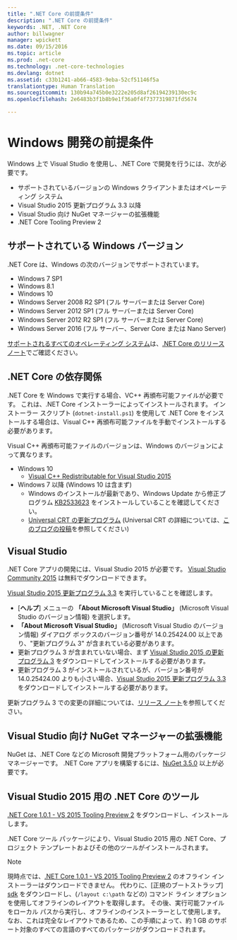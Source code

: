 ```yaml
---
title: ".NET Core の前提条件"
description: ".NET Core の前提条件"
keywords: .NET, .NET Core
author: billwagner
manager: wpickett
ms.date: 09/15/2016
ms.topic: article
ms.prod: .net-core
ms.technology: .net-core-technologies
ms.devlang: dotnet
ms.assetid: c33b1241-ab66-4583-9eba-52cf51146f5a
translationtype: Human Translation
ms.sourcegitcommit: 130b94a745b0e3222e205d8af26194239130ec9c
ms.openlocfilehash: 2e6483b3f1b8b9e1f36a0f4f7377319871fd5674

---
```


# <a name="prerequisites-for-windows-development"></a>Windows 開発の前提条件

Windows 上で Visual Studio を使用し、.NET Core で開発を行うには、次が必要です。

* サポートされているバージョンの Windows クライアントまたはオペレーティング システム
* Visual Studio 2015 更新プログラム 3.3 以降
* Visual Studio 向け NuGet マネージャーの拡張機能
* .NET Core Tooling Preview 2

## <a name="supported-windows-versions"></a>サポートされている Windows バージョン

.NET Core は、Windows の次のバージョンでサポートされています。

* Windows 7 SP1
* Windows 8.1
* Windows 10
* Windows Server 2008 R2 SP1 (フル サーバーまたは Server Core)
* Windows Server 2012 SP1 (フル サーバーまたは Server Core)
* Windows Server 2012 R2 SP1 (フル サーバーまたは Server Core)
* Windows Server 2016 (フル サーバー、Server Core または Nano Server)

[サポートされるすべてのオペレーティング システム](https://github.com/dotnet/core/blob/master/release-notes/1.0/1.0.0.md#rtm-platform-support)は、[.NET Core のリリース ノート](https://github.com/dotnet/core/blob/master/release-notes/1.0/1.0.0.md)でご確認ください。

## <a name="net-core-dependencies"></a>.NET Core の依存関係

.NET Core を Windows で実行する場合、VC++ 再頒布可能ファイルが必要です。 これは、.NET Core インストーラーによってインストールされます。 インストーラー スクリプト (`dotnet-install.ps1`) を使用して .NET Core をインストールする場合は、Visual C++ 再頒布可能ファイルを手動でインストールする必要があります。 

Visual C++ 再頒布可能ファイルのバージョンは、Windows のバージョンによって異なります。

* Windows 10
    * [Visual C++ Redistributable for Visual Studio 2015](https://www.microsoft.com/en-us/download/details.aspx?id=48145)
* Windows 7 以降 (Windows 10 は含まず)
    * Windows のインストールが最新であり、Windows Update から修正プログラム [KB2533623](https://support.microsoft.com/en-us/kb/2533623) をインストールしていることを確認してください。
    * [Universal CRT の更新プログラム](https://www.microsoft.com/en-us/download/details.aspx?id=48234) (Universal CRT の詳細については、[このブログの投稿](https://blogs.msdn.microsoft.com/vcblog/2015/03/03/introducing-the-universal-crt/)を参照してください)

## <a name="visual-studio"></a>Visual Studio

.NET Core アプリの開発には、Visual Studio 2015 が必要です。 [Visual Studio Community 2015](https://www.visualstudio.com/downloads/download-visual-studio-vs) は無料でダウンロードできます。 

[Visual Studio 2015 更新プログラム 3.3](https://msdn.microsoft.com/library/mt752379.aspx) を実行していることを確認します。

* [**ヘルプ**] メニューの **「About Microsoft Visual Studio」** (Microsoft Visual Studio のバージョン情報) を選択します。
* **「About Microsoft Visual Studio」** (Microsoft Visual Studio のバージョン情報) ダイアログ ボックスのバージョン番号が 14.0.25424.00 以上であり、"更新プログラム 3" が含まれている必要があります。
* 更新プログラム 3 が含まれていない場合、まず [Visual Studio 2015 の更新プログラム 3](https://www.visualstudio.com/news/releasenotes/vs2015-update3-vs) をダウンロードしてインストールする必要があります。
* 更新プログラム 3 がインストールされているが、バージョン番号が 14.0.25424.00 よりも小さい場合、[Visual Studio 2015 更新プログラム 3.3](https://msdn.microsoft.com/library/mt752379.aspx) をダウンロードしてインストールする必要があります。

更新プログラム 3 での変更の詳細については、[リリース ノート](https://www.visualstudio.com/news/releasenotes/vs2015-update3-vs)を参照してください。

## <a name="nuget-manager-extension-for-visual-studio"></a>Visual Studio 向け NuGet マネージャーの拡張機能

NuGet は、.NET Core などの Microsoft 開発プラットフォーム用のパッケージ マネージャーです。 .NET Core アプリを構築するには、[NuGet 3.5.0](https://dist.nuget.org/visualstudio-2015-vsix/v3.5.0-beta/NuGet.Tools.vsix) 以上が必要です。

## <a name="net-core-tools-for-visual-studio-2015"></a>Visual Studio 2015 用の .NET Core のツール

[.NET Core 1.0.1 - VS 2015 Tooling Preview 2][sdk] をダウンロードし、インストールします。 

.NET Core ツール パッケージにより、Visual Studio 2015 用の .NET Core、プロジェクト テンプレートおよびその他のツールがインストールされます。

> [!NOTE]
現時点では、[.NET Core 1.0.1 - VS 2015 Tooling Preview 2][sdk] のオフライン インストーラーはダウンロードできません。 代わりに、[正規のブートストラップ] [sdk] をダウンロードし、(`/layout c:\path` などの) コマンド ライン オプションを使用してオフラインのレイアウトを取得します。 その後、実行可能ファイルをローカル パスから実行し、オフラインのインストーラーとして使用します。 なお、これは完全なレイアウトであるため、この手順によって、約 1 GB のサポート対象のすべての言語のすべてのパッケージがダウンロードされます。

[sdk]: https://go.microsoft.com/fwlink/?LinkID=827546



<!--HONumber=Nov16_HO3-->


